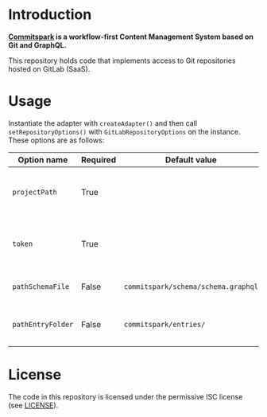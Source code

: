 # Introduction

**[Commitspark](https://commitspark.com) is a workflow-first Content Management System based on Git and GraphQL.**

This repository holds code that implements access to Git repositories hosted on GitLab (SaaS).

# Usage

Instantiate the adapter with `createAdapter()` and then call `setRepositoryOptions()` with `GitLabRepositoryOptions` on
the instance. These options are as follows:

| Option name       | Required | Default value                       | Description                                     |
|-------------------|----------|-------------------------------------|-------------------------------------------------|
| `projectPath`     | True     |                                     | GitLab (SaaS) project path, e.g. `myorg/myrepo` |
| `token`           | True     |                                     | GitLab (SaaS) personal access token             |
| `pathSchemaFile`  | False    | `commitspark/schema/schema.graphql` | Path to schema file in repository               |
| `pathEntryFolder` | False    | `commitspark/entries/`              | Path to folder for content entries              |

# License

The code in this repository is licensed under the permissive ISC license (see [LICENSE](LICENSE)).
